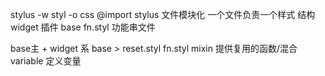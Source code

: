 stylus -w styl -o css
@import stylus 文件模块化 一个文件负责一个样式
结构 widget 插件 base
fn.styl 功能串文件

base主  + widget 系
base > reset.styl fn.styl mixin 提供复用的函数/混合 variable 定义变量